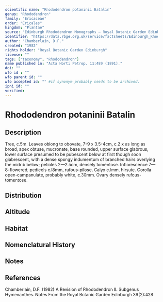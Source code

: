 ```yaml
---
scientific name: "Rhododendron potaninii Batalin"
genus: "Rhododendron"
family: "Ericaceae"
order: "Ericales"
kingdom: "Plantae"
source: "Edinburgh Rhododendron Monographs – Royal Botanic Garden Edinburgh"
identifier: "https://data.rbge.org.uk/service/factsheets/Edinburgh_Rhododendron_Monographs.xhtml"
author: "Chamberlain, D.F."
created: "1982"
rights holder: "Royal Botanic Garden Edinburgh"
license: ""
tags: ["taxonomy", "Rhododendron"]
name published in: "Acta Horti Petrop. 11:489 (1891)."
doi: ""
wfo id : ""
wfo parent id: ""
wfo accepted id: "" #if synonym probably needs to be archived.                      
ipni id: ""
verified:
---
```


                       

# Rhododendron potaninii Batalin

## Description
Tree, c.5m. Leaves oblong to obovate, 7-9 x 3.5-4cm, c.2 x as long as broad, apex obtuse, mucronate, base rounded, upper surface glabrous, lower surface presumed to be pubescent below at first though soon giabrescent, with a dense spongy indumentum of branched hairs overlying the midrib below; petioles 2—2.5cm, densely tomentose. Inflorescence 7—8-flowered; pedicels c.l8mm, rufous-pilose. Calyx c.lmm, hirsute. Corolla open-campanulate, probably white, c.30mm. Ovary densely rufous-tomentose.

## Distribution


## Altitude


## Habitat


## Nomenclatural History

                       
## Notes


## References

Chamberlain, D.F. (1982) A Revision of Rhododendron II. Subgenus Hymenanthes. Notes From the Royal Botanic Garden Edinburgh 39(2):428
